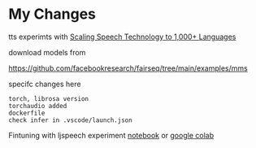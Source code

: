 # My Changes

tts experimts with [Scaling Speech Technology to 1,000+ Languages](https://research.facebook.com/publications/scaling-speech-technology-to-1000-languages/)

download models from

https://github.com/facebookresearch/fairseq/tree/main/examples/mms

specifc changes here
```
torch, librosa version
torchaudio added
dockerfile
check infer in .vscode/launch.json
```

Fintuning with ljspeech experiment [notebook](finetune_exp.ipynb) or [google colab](
https://colab.research.google.com/drive/1L-6nHWIOwXSL8u5jioCbhB7XdJGHkZ1l#scrollTo=aPIUc0-C3rKA)
